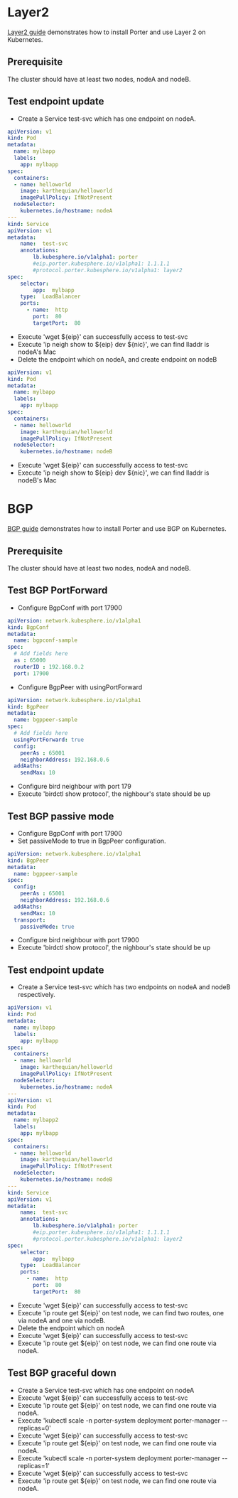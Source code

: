 # Layer2

[Layer2 guide](layer2.md) demonstrates how to install Porter and use Layer 2 on Kubernetes.

## Prerequisite

The cluster should have at least two nodes, nodeA and nodeB.

## Test endpoint update

- Create a Service test-svc which has one endpoint on nodeA.
```yaml
apiVersion: v1
kind: Pod
metadata:
  name: mylbapp
  labels:
    app: mylbapp
spec:
  containers:
  - name: helloworld
    image: karthequian/helloworld
    imagePullPolicy: IfNotPresent
  nodeSelector:
    kubernetes.io/hostname: nodeA
---
kind: Service
apiVersion: v1
metadata:
    name:  test-svc
    annotations:
        lb.kubesphere.io/v1alpha1: porter
        #eip.porter.kubesphere.io/v1alpha1: 1.1.1.1 
        #protocol.porter.kubesphere.io/v1alpha1: layer2 
spec:
    selector:
        app:  mylbapp
    type:  LoadBalancer 
    ports:
      - name:  http
        port:  80
        targetPort:  80
```

- Execute 'wget ${eip}' can successfully access to test-svc
- Execute 'ip neigh  show to ${eip} dev ${nic}', we can find lladdr is nodeA's Mac
- Delete the endpoint which on nodeA, and create endpoint on nodeB
```yaml
apiVersion: v1
kind: Pod
metadata:
  name: mylbapp
  labels:
    app: mylbapp
spec:
  containers:
  - name: helloworld
    image: karthequian/helloworld
    imagePullPolicy: IfNotPresent
  nodeSelector:
    kubernetes.io/hostname: nodeB
```
- Execute 'wget ${eip}' can successfully access to test-svc
- Execute 'ip neigh show to ${eip} dev ${nic}', we can find lladdr is nodeB's Mac

# BGP

[BGP guide](simulate_with_bird.md) demonstrates how to install Porter and use BGP on Kubernetes.

## Prerequisite

The cluster should have at least two nodes, nodeA and nodeB.

## Test BGP PortForward
- Configure BgpConf with port 17900
```yaml
apiVersion: network.kubesphere.io/v1alpha1
kind: BgpConf
metadata:
  name: bgpconf-sample
spec:
  # Add fields here
  as : 65000
  routerID : 192.168.0.2
  port: 17900
```
- Configure BgpPeer with usingPortForward
```yaml
apiVersion: network.kubesphere.io/v1alpha1
kind: BgpPeer
metadata:
  name: bgppeer-sample
spec:
  # Add fields here
  usingPortForward: true
  config:
    peerAs : 65001
    neighborAddress: 192.168.0.6
  addAaths:
    sendMax: 10
```
- Configure bird  neighbour  with port 179
- Execute 'birdctl show protocol', the nighbour's state should be up

## Test BGP passive mode
- Configure BgpConf with port 17900
- Set passiveMode to true in BgpPeer configuration.
```yaml
apiVersion: network.kubesphere.io/v1alpha1
kind: BgpPeer
metadata:
  name: bgppeer-sample
spec:
  config:
    peerAs : 65001
    neighborAddress: 192.168.0.6
  addAaths:
    sendMax: 10
  transport:
    passiveMode: true
```
- Configure bird neighbour with port 17900
- Execute 'birdctl show protocol', the nighbour's state should be up

## Test endpoint update
- Create a Service test-svc which has two endpoints on nodeA and nodeB respectively.
```yaml
apiVersion: v1
kind: Pod
metadata:
  name: mylbapp
  labels:
    app: mylbapp
spec:
  containers:
  - name: helloworld
    image: karthequian/helloworld
    imagePullPolicy: IfNotPresent
  nodeSelector:
    kubernetes.io/hostname: nodeA
---
apiVersion: v1
kind: Pod
metadata:
  name: mylbapp2
  labels:
    app: mylbapp
spec:
  containers:
  - name: helloworld
    image: karthequian/helloworld
    imagePullPolicy: IfNotPresent
  nodeSelector:
    kubernetes.io/hostname: nodeB
---
kind: Service
apiVersion: v1
metadata:
    name:  test-svc
    annotations:
        lb.kubesphere.io/v1alpha1: porter
        #eip.porter.kubesphere.io/v1alpha1: 1.1.1.1 
        #protocol.porter.kubesphere.io/v1alpha1: layer2 
spec:
    selector:
        app:  mylbapp
    type:  LoadBalancer 
    ports:
      - name:  http
        port:  80
        targetPort:  80
```
- Execute 'wget ${eip}' can successfully access to test-svc
- Execute 'ip route get ${eip}' on test node, we can find two routes, one via nodeA and one via nodeB.
- Delete the endpoint which on nodeA
- Execute 'wget ${eip}' can successfully access to test-svc
- Execute 'ip route get ${eip}' on test node, we can find one route via nodeA.

## Test BGP graceful down
- Create a Service test-svc which has one endpoint on nodeA
- Execute 'wget ${eip}' can successfully access to test-svc 
- Execute 'ip route get ${eip}' on test node, we can find one route via nodeA.
- Execute 'kubectl scale -n porter-system deployment porter-manager  --replicas=0'
- Execute 'wget ${eip}' can successfully access to test-svc 
- Execute 'ip route get ${eip}' on test node, we can find one route via nodeA.
- Execute 'kubectl scale -n porter-system deployment porter-manager  --replicas=1'
- Execute 'wget ${eip}' can successfully access to test-svc 
- Execute 'ip route get ${eip}' on test node, we can find one route via nodeA.
